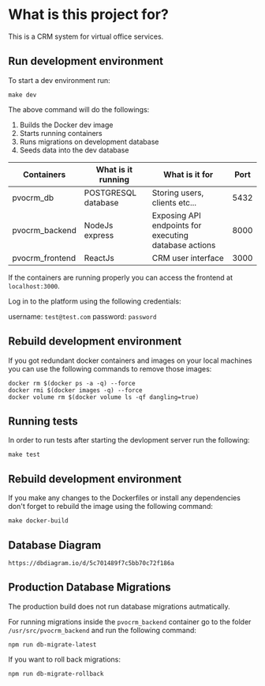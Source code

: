 # What is this project for?

This is a CRM system for virtual office services.

## Run development environment

To start a dev environment run:

```
make dev
```

The above command will do the followings:

1. Builds the Docker dev image
2. Starts running containers
3. Runs migrations on development database
4. Seeds data into the dev database

| Containers      | What is it running  | What is it for                                        | Port |
| --------------- | ------------------- | ----------------------------------------------------- | ---- |
| pvocrm_db       | POSTGRESQL database | Storing users, clients etc...                         | 5432 |
| pvocrm_backend  | NodeJs express      | Exposing API endpoints for executing database actions | 8000 |
| pvocrm_frontend | ReactJs             | CRM user interface                                    | 3000 |

If the containers are running properly you can access the frontend at `localhost:3000`.

Log in to the platform using the following credentials:

username: `test@test.com`
password: `password`

## Rebuild development environment

If you got redundant docker containers and images on your local machines you can use the following commands to remove those images:

```
docker rm $(docker ps -a -q) --force
docker rmi $(docker images -q) --force
docker volume rm $(docker volume ls -qf dangling=true)
```

## Running tests

In order to run tests after starting the devlopment server run the following:

```
make test
```

## Rebuild development environment

If you make any changes to the Dockerfiles or install any dependencies don't forget to rebuild the image using the following command:

```
make docker-build
```

## Database Diagram

```
https://dbdiagram.io/d/5c701489f7c5bb70c72f186a
```

## Production Database Migrations

The production build does not run database migrations autmatically.

For running migrations inside the `pvocrm_backend` container go to the folder `/usr/src/pvocrm_backend` and run the following command:

```
npm run db-migrate-latest
```

If you want to roll back migrations:

```
npm run db-migrate-rollback
```
